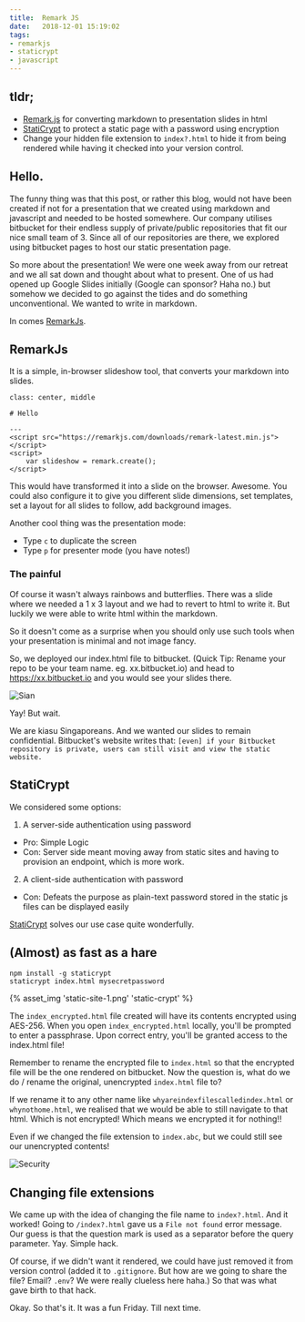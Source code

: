 ```yaml
---
title:  Remark JS
date:   2018-12-01 15:19:02
tags: 
- remarkjs
- staticrypt
- javascript
---
```



## tldr;

- [Remark.js](https://github.com/gnab/remark) for converting markdown to presentation slides in html<!-- excerpt -->
- [StatiCrypt](https://github.com/robinmoisson/staticrypt) to protect a static page with a password using encryption
- Change your hidden file extension to `index?.html` to hide it from being rendered while having it checked into your version control.

## Hello. 

The funny thing was that this post, or rather this blog, would not have been created if not for a presentation that we created using markdown and javascript and needed to be hosted somewhere. Our company utilises bitbucket for their endless supply of private/public repositories that fit our nice small team of 3. Since all of our repositories are there, we explored using bitbucket pages to host our static presentation page.

So more about the presentation! We were one week away from our retreat and we all sat down and thought about what to present. One of us had opened up Google Slides initially (Google can sponsor? Haha no.) but somehow we decided to go against the tides and do something unconventional. We wanted to write in markdown.

In comes [RemarkJs](https://github.com/gnab/remark). 

## RemarkJs

It is a simple, in-browser slideshow tool, that converts your markdown into slides. 

```
class: center, middle

# Hello

---
<script src="https://remarkjs.com/downloads/remark-latest.min.js">
</script>
<script>
    var slideshow = remark.create();
</script>
```

This would have transformed it into a slide on the browser. Awesome. You could also configure it to give you different slide dimensions, set templates, set a layout for all slides to follow, add background images.

Another cool thing was the presentation mode:
- Type `c` to duplicate the screen
- Type `p` for presenter mode (you have notes!)

### The painful

Of course it wasn't always rainbows and butterflies. There was a slide where we needed a 1 x 3 layout and we had to revert to html to write it. But luckily we were able to write html within the markdown. 

So it doesn't come as a surprise when you should only use such tools when your presentation is minimal and not image fancy. 

So, we deployed our index.html file to bitbucket. (Quick Tip: Rename your repo to be your team name. eg. xx.bitbucket.io) and head to https://xx.bitbucket.io and you would see your slides there.


![Sian](https://media.giphy.com/media/3o7TKsxv7GtONck2VG/giphy.gif)

Yay! But wait.

We are kiasu Singaporeans. And we wanted our slides to remain confidential. Bitbucket's website writes that: `[even] if your Bitbucket repository is private, users can still visit and view the static website.`

## StatiCrypt

We considered some options:

1. A server-side authentication using password
 - Pro: Simple Logic
 - Con: Server side meant moving away from static sites and having to provision an endpoint, which is more work. 
2. A client-side authentication with password
 - Con: Defeats the purpose as plain-text password stored in the static js files can be displayed easily

[StatiCrypt](https://github.com/robinmoisson/staticrypt) solves our use case quite wonderfully. 

## (Almost) as fast as a hare

```
npm install -g staticrypt
staticrypt index.html mysecretpassword
```

{% asset_img 'static-site-1.png' 'static-crypt' %}

The `index_encrypted.html` file created will have its contents encrypted using AES-256. When you open `index_encrypted.html` locally, you'll be prompted to enter a passphrase. Upon correct entry, you'll be granted access to the index.html file! 

Remember to rename the encrypted file to `index.html` so that the encrypted file will be the one rendered on bitbucket. Now the question is, what do we do / rename the original, unencrypted `index.html` file to?

If we rename it to any other name like `whyareindexfilescalledindex.html` or `whynothome.html`, we realised that we would be able to still navigate to that html. Which is not encrypted! Which means we encrypted it for nothing!! 

Even if we changed the file extension to `index.abc`, but we could still see our unencrypted contents! 

![Security](https://media.giphy.com/media/11V3dAPYzVNP8s/giphy.gif)

## Changing file extensions 

We came up with the idea of changing the file name to `index?.html`. And it worked! Going to `/index?.html` gave us a `File not found` error message. Our guess is that the question mark is used as a separator before the query parameter. Yay. Simple hack. 

Of course, if we didn't want it rendered, we could have just removed it from version control (added it to `.gitignore`. But how are we going to share the file? Email? `.env`? We were really clueless here haha.) So that was what gave birth to that hack.

Okay. So that's it. It was a fun Friday. Till next time.